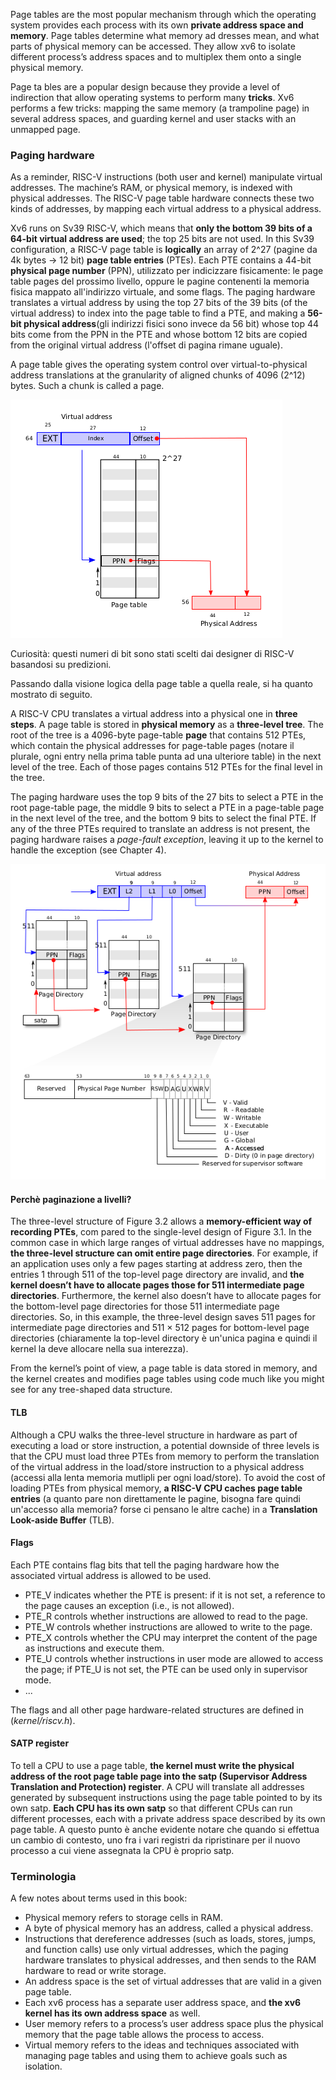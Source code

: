 Page tables are the most popular mechanism through which the operating system provides each process with its own __private address space and memory__. Page tables determine what memory ad dresses mean, and what parts of physical memory can be accessed. They allow xv6 to isolate different process’s address spaces and to multiplex them onto a single physical memory. 

Page ta bles are a popular design because they provide a level of indirection that allow operating systems to perform many __tricks__. Xv6 performs a few tricks: mapping the same memory (a trampoline page) in several address spaces, and guarding kernel and user stacks with an unmapped page.

### Paging hardware
As a reminder, RISC-V instructions (both user and kernel) manipulate virtual addresses. The machine’s RAM, or physical memory, is indexed with physical addresses. The RISC-V page table hardware connects these two kinds of addresses, by mapping each virtual address to a physical address.

Xv6 runs on Sv39 RISC-V, which means that __only the bottom 39 bits of a 64-bit virtual address are used__; the top 25 bits are not used. In this Sv39 configuration, a RISC-V page table is __logically__ an array of 2^27 (pagine da 4k bytes -> 12 bit) __page table entries__ (PTEs). Each PTE contains a 44-bit __physical page number__ (PPN), utilizzato per indicizzare fisicamente: le page table pages del prossimo livello, oppure le pagine contenenti la memoria fisica mappato all'indirizzo virtuale, and some flags. The paging hardware translates a virtual address by using the top 27 bits of the 39 bits (of the virtual address) to index into the page table to find a PTE, and making a __56-bit physical address__(gli indirizzi fisici sono invece da 56 bit) whose top 44 bits come from the PPN in the PTE and whose bottom 12 bits are copied from the original virtual address (l'offset di pagina rimane uguale).

A page table gives the operating system control over virtual-to-physical address translations at the granularity of aligned chunks of 4096 (2^12) bytes. Such a chunk is called a page.

![alt text](immagini/simplified_physical_and_virtual_addresses_in_risc_V.png)

Curiosità: questi numeri di bit sono stati scelti dai designer di RISC-V basandosi su predizioni. 

Passando dalla visione logica della page table a quella reale, si ha quanto mostrato di seguito.

A RISC-V CPU translates a virtual address into a physical one in __three steps__. A page table is stored in __physical memory__ as a __three-level tree__. The root of the tree is a 4096-byte page-table __page__ that contains 512 PTEs, which contain the physical addresses for page-table pages (notare il plurale, ogni entry nella prima table punta ad una ulteriore table) in the next level of the tree. Each of those pages contains 512 PTEs for the final level in the tree.

The paging hardware uses the top 9 bits of the 27 bits to select a PTE in the root page-table page, the middle 9 bits to select a PTE in a page-table page in the next level of the tree, and the bottom 9 bits to select the final PTE. If any of the three PTEs required to translate an address is not present, the paging hardware raises a _page-fault exception_, leaving it up to the kernel to handle the exception (see Chapter 4).

![alt text](immagini/real_physical_and_virtual_addresses_in_risc_V.png)

#### Perchè paginazione a livelli?
The three-level structure of Figure 3.2 allows a __memory-efficient way of recording PTEs__, com pared to the single-level design of Figure 3.1. In the common case in which large ranges of virtual addresses have no mappings, __the three-level structure can omit entire page directories__. For example, if an application uses only a few pages starting at address zero, then the entries 1 through 511 of the top-level page directory are invalid, and __the kernel doesn’t have to allocate pages those for 511 intermediate page directories__. Furthermore, the kernel also doesn’t have to allocate pages for the bottom-level page directories for those 511 intermediate page directories. So, in this example, the three-level design saves 511 pages for intermediate page directories and 511 × 512 pages for bottom-level page directories (chiaramente la top-level directory è un'unica pagina e quindi il kernel la deve allocare nella sua interezza).

From the kernel’s point of view, a page table is data stored in memory, and the kernel creates and modifies page tables using code much like you might see for any tree-shaped data structure.

#### TLB
Although a CPU walks the three-level structure in hardware as part of executing a load or store instruction, a potential downside of three levels is that the CPU must load three PTEs from memory to perform the translation of the virtual address in the load/store instruction to a physical address (accessi alla lenta memoria mutlipli per ogni load/store). To avoid the cost of loading PTEs from physical memory, __a RISC-V CPU caches page table entries__ (a quanto pare non direttamente le pagine, bisogna fare quindi un'accesso alla memoria? forse ci pensano le altre cache) in a __Translation Look-aside Buffer__ (TLB).

#### Flags
Each PTE contains flag bits that tell the paging hardware how the associated virtual address is allowed to be used.
- PTE_V indicates whether the PTE is present: if it is not set, a reference to the page causes an exception (i.e., is not allowed).
- PTE_R controls whether instructions are allowed to read to the page.
- PTE_W controls whether instructions are allowed to write to the page.
- PTE_X controls whether the CPU may interpret the content of the page as instructions and execute them.
- PTE_U controls whether instructions in user mode are allowed to access the page; if PTE_U is not set, the PTE can be used only in supervisor mode.
- ...

The flags and all other page hardware-related structures are defined in (_kernel/riscv.h_).

#### SATP register
To tell a CPU to use a page table, __the kernel must write the physical address of the root page table page into the satp (Supervisor Address Translation and Protection) register__. A CPU will translate all addresses generated by subsequent instructions using the page table pointed to by its own satp. __Each CPU has its own satp__ so that different CPUs can run different processes, each with a private address space described by its own page table. A questo punto è anche evidente notare che quando si effettua un cambio di contesto, uno fra i vari registri da ripristinare per il nuovo processo a cui viene assegnata la CPU è proprio satp.  

### Terminologia
A few notes about terms used in this book:
- Physical memory refers to storage cells in RAM.
- A byte of physical memory has an address, called a physical address.
- Instructions that dereference addresses (such as loads, stores, jumps, and function calls) use only virtual addresses, which the paging hardware translates to physical addresses, and then sends to the RAM hardware to read or write storage.
- An address space is the set of virtual addresses that are valid in a given page table.
- Each xv6 process has a separate user address space, and __the xv6 kernel has its own address space__ as well.
- User memory refers to a process’s user address space plus the physical memory that the page table allows the process to access.
- Virtual memory refers to the ideas and techniques associated with managing page tables and using them to achieve goals such as isolation.